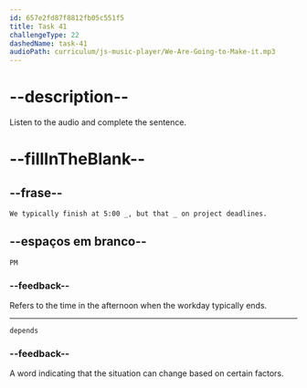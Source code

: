 ```yaml
---
id: 657e2fd87f8812fb05c551f5
title: Task 41
challengeType: 22
dashedName: task-41
audioPath: curriculum/js-music-player/We-Are-Going-to-Make-it.mp3
---
```


<!-- (audio) Tom: How long are our workdays?

Anna: We typically finish at 5:00 PM, but that depends on project deadlines. -->

# --description--

Listen to the audio and complete the sentence.

# --fillInTheBlank--

## --frase--

`We typically finish at 5:00 _, but that _ on project deadlines.`

## --espaços em branco--

`PM`

### --feedback--

Refers to the time in the afternoon when the workday typically ends.

---

`depends`

### --feedback--

A word indicating that the situation can change based on certain factors.
